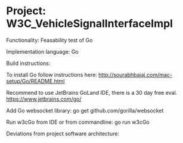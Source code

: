 # Project: W3C_VehicleSignalInterfaceImpl

Functionality: Feasability test of Go

Implementation language: Go


Build instructions:

To install Go follow instructions here:
http://sourabhbajaj.com/mac-setup/Go/README.html

Recommend to use JetBrains GoLand IDE, there is a 30 day free eval.
https://www.jetbrains.com/go/

Add Go websocket library:
go get github.com/gorilla/websocket

Run w3cGo from IDE or from commandline:
go run w3cGo





Deviations from project software architecture:


